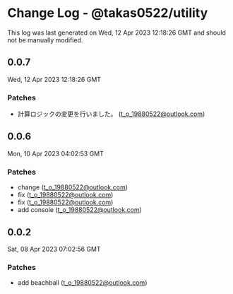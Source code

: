 # Change Log - @takas0522/utility

This log was last generated on Wed, 12 Apr 2023 12:18:26 GMT and should not be manually modified.

<!-- Start content -->

## 0.0.7

Wed, 12 Apr 2023 12:18:26 GMT

### Patches

- 計算ロジックの変更を行いました。 (t_o_19880522@outlook.com)

## 0.0.6

Mon, 10 Apr 2023 04:02:53 GMT

### Patches

- change (t_o_19880522@outlook.com)
- fix (t_o_19880522@outlook.com)
- fix (t_o_19880522@outlook.com)
- add console (t_o_19880522@outlook.com)

## 0.0.2

Sat, 08 Apr 2023 07:02:56 GMT

### Patches

- add beachball (t_o_19880522@outlook.com)
